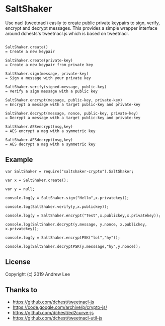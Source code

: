 # SaltShaker

Use nacl (tweetnacl) easily to create public private keypairs to sign, verify, encrypt and decrypt messages.  This provides 
a simple wrapper interface around dchests's tweetnacl.js which is based on tweetnacl.

```

SaltShaker.create()
= Create a new keypair

SaltShaker.create(private-key)
= Create a new keypair from private key

SaltShaker.sign(message, private-key)
= Sign a message with your private key

SaltShaker.verify(signed-message, public-key)
= Verify a sign message with a public key

SaltShaker.encrypt(message, public-key, private-key)
= Encrypt a message with a target public-key and private-key

SaltShaker.decrypt(message, nonce, public-key, private-key)
= Decrypt a message with a target public-key and private-key

SaltShaker.AESencrypt(msg,key)
= AES encrypt a msg with a symmetric key

SaltShaker.AESdecrypt(msg,key)
= AES decrypt a msg with a symmetric key

```

## Example

```
var SaltShaker = require("saltshaker-crypto").SaltShaker;

var x = SaltShaker.create();

var y = null;

console.log(y = SaltShaker.sign("Hello",x.privatekey));

console.log(SaltShaker.verify(y,x.publickey));

console.log(y = SaltShaker.encrypt("Test",x.publickey,x.privatekey));

console.log(SaltShaker.decrypt(y.message, y.nonce, x.publickey, x.privatekey));

console.log(y = SaltShaker.encryptPSK("lol","hy"));

console.log(SaltShaker.decryptPSK(y.messsage,"hy",y.nonce));

```

## License

Copyright (c) 2019 Andrew Lee

## Thanks to

- https://github.com/dchest/tweetnacl-js
- https://code.google.com/archive/p/crypto-js/
- https://github.com/dchest/ed2curve-js
- https://github.com/dchest/tweetnacl-util-js

